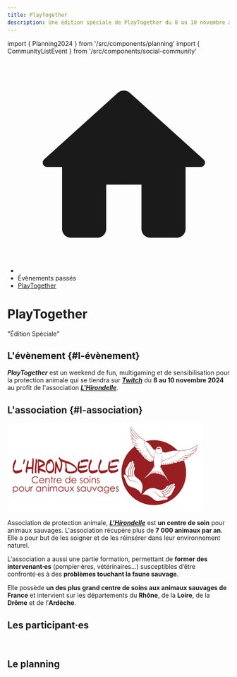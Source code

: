 ```yaml
---
title: PlayTogether
description: Une édition spéciale de PlayTogether du 8 au 10 novembre au profit d'une association de protection animale
---
```

import { Planning2024 } from '/src/components/planning'
import { CommunityListEvent } from '/src/components/social-community'

<nav aria-label="breadcrumbs" className="page-breadcrumbs">
  <ul className="breadcrumbs">
    <li className="breadcrumbs__item">
      <a className="breadcrumbs__link" href="/">
        <svg viewBox="0 0 24 24" className="breadcrumbs-home">
          <path d="M10 19v-5h4v5c0 .55.45 1 1 1h3c.55 0 1-.45 1-1v-7h1.7c.46 0 .68-.57.33-.87L12.67 3.6c-.38-.34-.96-.34-1.34 0l-8.36 7.53c-.34.3-.13.87.33.87H5v7c0 .55.45 1 1 1h3c.55 0 1-.45 1-1z" fill="currentColor">
          </path>
        </svg>
      </a>
    </li>
    <li className="breadcrumbs__item">
      <span className="breadcrumbs__link">Évènements passés</span>
    </li>
    <li className="breadcrumbs__item">
      <a className="breadcrumbs__link" href="/evenement/playtogether2024">PlayTogether</a>
    </li>
  </ul>
</nav>

<h1 className="text--center margin-bottom--none">PlayTogether</h1>
<p className="text--center">"Édition Spéciale"</p>

## L'évènement {#l-évènement}

***PlayTogether*** est un weekend de fun, multigaming et de sensibilisation pour la protection animale qui se tiendra sur [***Twitch***](https://www.twitch.tv/misternooton) du **8 au 10 novembre 2024** au profit de l'association <a href="https://hirondelle.ovh">***L'Hirondelle***</a>.

## L'association {#l-association}

<a href="https://hirondelle.ovh"><p className="text--center"><img src="/img/cdc2022/logo-l-hirondelle.png" alt="Logo L'Hirondelle" width="442" height="200" loading="lazy" /></p></a>

Association de protection animale, <a href="https://hirondelle.ovh">***L'Hirondelle***</a> est **un centre de soin** pour animaux sauvages. L'association récupère plus de **7 000 animaux par an**. Elle a pour but de les soigner et de les réinsérer dans leur environnement naturel.

L'association a aussi une partie formation, permettant de **former des intervenant·es** (pompier·ères, vétérinaires…) susceptibles d’être confronté·es à des **problèmes touchant la faune sauvage**.

Elle possède **un des plus grand centre de soins aux animaux sauvages de France** et intervient sur les départements du **Rhône**, de la **Loire**, de la **Drôme** et de l’**Ardèche**.

## Les participant·es

<CommunityListEvent group='playtogether2024' />
<br/>

## Le planning

<Planning2024 class='margin-top--xl' />
